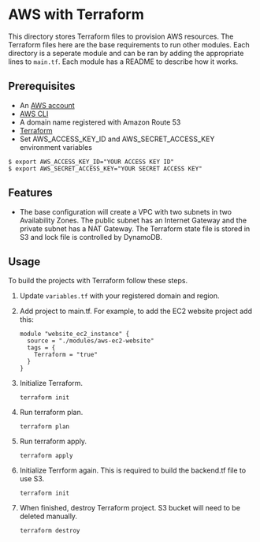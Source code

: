 # AWS with Terraform

This directory stores Terraform files to provision AWS resources. The Terraform files here are the base requirements to run other modules. Each directory is a seperate module and can be ran by adding the appropriate lines to `main.tf`. Each module has a README to describe how it works.

## Prerequisites

- An [AWS account](https://aws.amazon.com/account/ "AWS account")
- [AWS CLI](https://docs.aws.amazon.com/cli/latest/userguide/cli-chap-install.html "AWS CLI")
- A domain name registered with Amazon Route 53
- [Terraform](https://www.terraform.io/ "Terraform")
- Set AWS_ACCESS_KEY_ID and AWS_SECRET_ACCESS_KEY environment variables
```shell
$ export AWS_ACCESS_KEY_ID="YOUR ACCESS KEY ID"
$ export AWS_SECRET_ACCESS_KEY="YOUR SECRET ACCESS KEY"
```

## Features

* The base configuration will create a VPC with two subnets in two Availability Zones. The public subnet has an Internet Gateway and the private subnet has a NAT Gateway. The Terraform state file is stored in S3 and lock file is controlled by DynamoDB.

## Usage

To build the projects with Terraform follow these steps.

1. Update `variables.tf` with your registered domain and region.

2. Add project to main.tf. For example, to add the EC2 website project add this:
    ```
    module "website_ec2_instance" {
      source = "./modules/aws-ec2-website"
      tags = {
        Terraform = "true"
      }
    }
    ```

3. Initialize Terraform.

   `terraform init`

4. Run terraform plan.

   `terraform plan`

5. Run terraform apply.

   `terraform apply`

6. Initialize Terrform again. This is required to build the backend.tf file to use S3.

   `terraform init`

7. When finished, destroy Terraform project. S3 bucket will need to be deleted manually.

   `terraform destroy`
